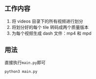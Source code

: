 ## 工作内容

1. 将 videos 目录下的所有视频进行划分
2. 将划分好的每个 tile 转码成两个质量版本
3. 为每个视频生成 dash 文件：mp4 和 mpd

## 用法

直接执行`main.py`即可

```shell
python3 main.py
```
